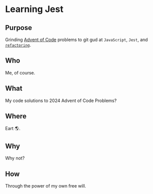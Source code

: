 # Learning Jest
## Purpose
Grinding [Advent of Code](https://adventofcode.com/2024/about) problems to git gud at `JavaScript`, `Jest`, and [`refactoring`](https://martinfowler.com/books/refactoring.html).

## Who
Me, of course.

## What
My code solutions to 2024 Advent of Code Problems?

## Where
Eart 🌎.

## Why
Why not?

## How
Through the power of my own free will.
